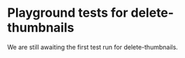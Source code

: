 # Playground tests for delete-thumbnails
We are still awaiting the first test run for delete-thumbnails.
